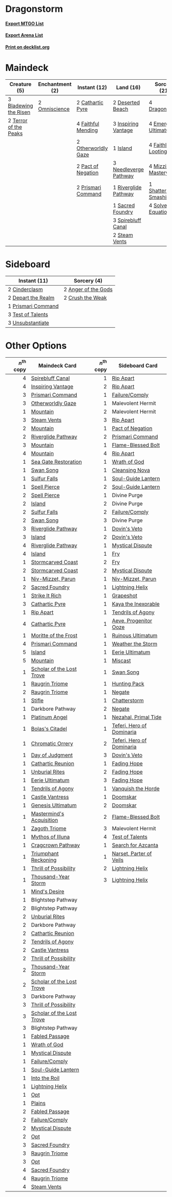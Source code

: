 # Dragonstorm

#### [Export MTGO List](../collection/Dragonstorm/Dragonstorm.txt)
#### [Export Arena List](../collection/Dragonstorm/Dragonstorm_arena.txt)
#### [Print on decklist.org](http://decklist.org/?deckmain=3%09Bladewing%20the%20Risen%0A2%09Cathartic%20Pyre%0A2%09Deserted%20Beach%0A4%09Dragonstorm%0A4%09Emergent%20Ultimatum%0A4%09Faithful%20Mending%0A4%09Faithless%20Looting%0A4%09Hengegate%20Pathway%0A3%09Inspiring%20Vantage%0A1%09Island%0A4%09Mizzix's%20Mastery%0A3%09Needleverge%20Pathway%0A2%09Omniscience%0A2%09Otherworldly%20Gaze%0A2%09Pact%20of%20Negation%0A2%09Prismari%20Command%0A1%09Riverglide%20Pathway%0A1%09Sacred%20Foundry%0A1%09Shatterskull%20Smashing%0A4%09Solve%20the%20Equation%0A3%09Spirebluff%20Canal%0A2%09Steam%20Vents%0A2%09Terror%20of%20the%20Peaks&deckside=2%09Anger%20of%20the%20Gods%0A2%09Cinderclasm%0A2%09Crush%20the%20Weak%0A2%09Depart%20the%20Realm%0A1%09Prismari%20Command%0A3%09Test%20of%20Talents%0A3%09Unsubstantiate)
# Maindeck

|                                          Creature (5)                                          |                                    Enchantment (2)                                     |                                         Instant (12)                                         |                                           Land (16)                                            |                                           Sorcery (21)                                           |    Unknown (4)    |
|------------------------------------------------------------------------------------------------|----------------------------------------------------------------------------------------|----------------------------------------------------------------------------------------------|------------------------------------------------------------------------------------------------|--------------------------------------------------------------------------------------------------|-------------------|
|3 [Bladewing the Risen](http://gatherer.wizards.com/Pages/Card/Details.aspx?multiverseid=433095)|2 [Omniscience](http://gatherer.wizards.com/Pages/Card/Details.aspx?multiverseid=288937)|2 [Cathartic Pyre](http://gatherer.wizards.com/Pages/Card/Details.aspx?multiverseid=534909)   |2 [Deserted Beach](http://gatherer.wizards.com/Pages/Card/Details.aspx?multiverseid=535058)     |4 [Dragonstorm](http://gatherer.wizards.com/Pages/Card/Details.aspx?multiverseid=178015)          |4 Hengegate Pathway|
|2 [Terror of the Peaks](http://gatherer.wizards.com/Pages/Card/Details.aspx?multiverseid=485487)|                                                                                        |4 [Faithful Mending](http://gatherer.wizards.com/Pages/Card/Details.aspx?multiverseid=535015) |3 [Inspiring Vantage](http://gatherer.wizards.com/Pages/Card/Details.aspx?multiverseid=417819)  |4 [Emergent Ultimatum](http://gatherer.wizards.com/Pages/Card/Details.aspx?multiverseid=479705)   |                   |
|                                                                                                |                                                                                        |2 [Otherworldly Gaze](http://gatherer.wizards.com/Pages/Card/Details.aspx?multiverseid=534831)|1 [Island](http://gatherer.wizards.com/Pages/Card/Details.aspx?multiverseid=439857)             |4 [Faithless Looting](http://gatherer.wizards.com/Pages/Card/Details.aspx?multiverseid=389512)    |                   |
|                                                                                                |                                                                                        |2 [Pact of Negation](http://gatherer.wizards.com/Pages/Card/Details.aspx?multiverseid=442057) |3 [Needleverge Pathway](http://gatherer.wizards.com/Pages/Card/Details.aspx?multiverseid=491918)|4 [Mizzix's Mastery](http://gatherer.wizards.com/Pages/Card/Details.aspx?multiverseid=405304)     |                   |
|                                                                                                |                                                                                        |2 [Prismari Command](http://gatherer.wizards.com/Pages/Card/Details.aspx?multiverseid=513706) |1 [Riverglide Pathway](http://gatherer.wizards.com/Pages/Card/Details.aspx?multiverseid=491920) |1 [Shatterskull Smashing](http://gatherer.wizards.com/Pages/Card/Details.aspx?multiverseid=491802)|                   |
|                                                                                                |                                                                                        |                                                                                              |1 [Sacred Foundry](http://gatherer.wizards.com/Pages/Card/Details.aspx?multiverseid=405106)     |4 [Solve the Equation](http://gatherer.wizards.com/Pages/Card/Details.aspx?multiverseid=513531)   |                   |
|                                                                                                |                                                                                        |                                                                                              |3 [Spirebluff Canal](http://gatherer.wizards.com/Pages/Card/Details.aspx?multiverseid=417822)   |                                                                                                  |                   |
|                                                                                                |                                                                                        |                                                                                              |2 [Steam Vents](http://gatherer.wizards.com/Pages/Card/Details.aspx?multiverseid=405109)        |                                                                                                  |                   |


# Sideboard

|                                        Instant (11)                                         |                                         Sorcery (4)                                          |
|---------------------------------------------------------------------------------------------|----------------------------------------------------------------------------------------------|
|2 [Cinderclasm](http://gatherer.wizards.com/Pages/Card/Details.aspx?multiverseid=491776)     |2 [Anger of the Gods](http://gatherer.wizards.com/Pages/Card/Details.aspx?multiverseid=438682)|
|2 [Depart the Realm](http://gatherer.wizards.com/Pages/Card/Details.aspx?multiverseid=503661)|2 [Crush the Weak](http://gatherer.wizards.com/Pages/Card/Details.aspx?multiverseid=503740)   |
|1 [Prismari Command](http://gatherer.wizards.com/Pages/Card/Details.aspx?multiverseid=513706)|                                                                                              |
|3 [Test of Talents](http://gatherer.wizards.com/Pages/Card/Details.aspx?multiverseid=513536) |                                                                                              |
|3 [Unsubstantiate](http://gatherer.wizards.com/Pages/Card/Details.aspx?multiverseid=414374)  |                                                                                              |


# Other Options

|*n*<sup>th</sup> copy|                                           Maindeck Card                                            |*n*<sup>th</sup> copy|                                           Sideboard Card                                           |
|--------------------:|----------------------------------------------------------------------------------------------------|--------------------:|----------------------------------------------------------------------------------------------------|
|                    4|[Spirebluff Canal](http://gatherer.wizards.com/Pages/Card/Details.aspx?multiverseid=417822)         |                    1|[Rip Apart](http://gatherer.wizards.com/Pages/Card/Details.aspx?multiverseid=513717)                |
|                    4|[Inspiring Vantage](http://gatherer.wizards.com/Pages/Card/Details.aspx?multiverseid=417819)        |                    2|[Rip Apart](http://gatherer.wizards.com/Pages/Card/Details.aspx?multiverseid=513717)                |
|                    3|[Prismari Command](http://gatherer.wizards.com/Pages/Card/Details.aspx?multiverseid=513706)         |                    1|[Failure/Comply](http://gatherer.wizards.com/Pages/Card/Details.aspx?multiverseid=426923)           |
|                    3|[Otherworldly Gaze](http://gatherer.wizards.com/Pages/Card/Details.aspx?multiverseid=534831)        |                    1|Malevolent Hermit                                                                                   |
|                    1|[Mountain](http://gatherer.wizards.com/Pages/Card/Details.aspx?multiverseid=439859)                 |                    2|Malevolent Hermit                                                                                   |
|                    3|[Steam Vents](http://gatherer.wizards.com/Pages/Card/Details.aspx?multiverseid=405109)              |                    3|[Rip Apart](http://gatherer.wizards.com/Pages/Card/Details.aspx?multiverseid=513717)                |
|                    2|[Mountain](http://gatherer.wizards.com/Pages/Card/Details.aspx?multiverseid=439859)                 |                    1|[Pact of Negation](http://gatherer.wizards.com/Pages/Card/Details.aspx?multiverseid=442057)         |
|                    2|[Riverglide Pathway](http://gatherer.wizards.com/Pages/Card/Details.aspx?multiverseid=491920)       |                    2|[Prismari Command](http://gatherer.wizards.com/Pages/Card/Details.aspx?multiverseid=513706)         |
|                    3|[Mountain](http://gatherer.wizards.com/Pages/Card/Details.aspx?multiverseid=439859)                 |                    1|[Flame-Blessed Bolt](http://gatherer.wizards.com/Pages/Card/Details.aspx?multiverseid=541014)       |
|                    4|[Mountain](http://gatherer.wizards.com/Pages/Card/Details.aspx?multiverseid=439859)                 |                    4|[Rip Apart](http://gatherer.wizards.com/Pages/Card/Details.aspx?multiverseid=513717)                |
|                    1|[Sea Gate Restoration](http://gatherer.wizards.com/Pages/Card/Details.aspx?multiverseid=491706)     |                    1|[Wrath of God](http://gatherer.wizards.com/Pages/Card/Details.aspx?multiverseid=129808)             |
|                    1|[Swan Song](http://gatherer.wizards.com/Pages/Card/Details.aspx?multiverseid=420715)                |                    1|[Cleansing Nova](http://gatherer.wizards.com/Pages/Card/Details.aspx?multiverseid=447145)           |
|                    1|[Sulfur Falls](http://gatherer.wizards.com/Pages/Card/Details.aspx?multiverseid=443135)             |                    1|[Soul-Guide Lantern](http://gatherer.wizards.com/Pages/Card/Details.aspx?multiverseid=476488)       |
|                    1|[Spell Pierce](http://gatherer.wizards.com/Pages/Card/Details.aspx?multiverseid=425876)             |                    2|[Soul-Guide Lantern](http://gatherer.wizards.com/Pages/Card/Details.aspx?multiverseid=476488)       |
|                    2|[Spell Pierce](http://gatherer.wizards.com/Pages/Card/Details.aspx?multiverseid=425876)             |                    1|Divine Purge                                                                                        |
|                    2|[Island](http://gatherer.wizards.com/Pages/Card/Details.aspx?multiverseid=439857)                   |                    2|Divine Purge                                                                                        |
|                    2|[Sulfur Falls](http://gatherer.wizards.com/Pages/Card/Details.aspx?multiverseid=443135)             |                    2|[Failure/Comply](http://gatherer.wizards.com/Pages/Card/Details.aspx?multiverseid=426923)           |
|                    2|[Swan Song](http://gatherer.wizards.com/Pages/Card/Details.aspx?multiverseid=420715)                |                    3|Divine Purge                                                                                        |
|                    3|[Riverglide Pathway](http://gatherer.wizards.com/Pages/Card/Details.aspx?multiverseid=491920)       |                    1|[Dovin's Veto](http://gatherer.wizards.com/Pages/Card/Details.aspx?multiverseid=461120)             |
|                    3|[Island](http://gatherer.wizards.com/Pages/Card/Details.aspx?multiverseid=439857)                   |                    2|[Dovin's Veto](http://gatherer.wizards.com/Pages/Card/Details.aspx?multiverseid=461120)             |
|                    4|[Riverglide Pathway](http://gatherer.wizards.com/Pages/Card/Details.aspx?multiverseid=491920)       |                    1|[Mystical Dispute](http://gatherer.wizards.com/Pages/Card/Details.aspx?multiverseid=473020)         |
|                    4|[Island](http://gatherer.wizards.com/Pages/Card/Details.aspx?multiverseid=439857)                   |                    1|[Fry](http://gatherer.wizards.com/Pages/Card/Details.aspx?multiverseid=466894)                      |
|                    1|[Stormcarved Coast](http://gatherer.wizards.com/Pages/Card/Details.aspx?multiverseid=541141)        |                    2|[Fry](http://gatherer.wizards.com/Pages/Card/Details.aspx?multiverseid=466894)                      |
|                    2|[Stormcarved Coast](http://gatherer.wizards.com/Pages/Card/Details.aspx?multiverseid=541141)        |                    2|[Mystical Dispute](http://gatherer.wizards.com/Pages/Card/Details.aspx?multiverseid=473020)         |
|                    1|[Niv-Mizzet, Parun](http://gatherer.wizards.com/Pages/Card/Details.aspx?multiverseid=452942)        |                    1|[Niv-Mizzet, Parun](http://gatherer.wizards.com/Pages/Card/Details.aspx?multiverseid=452942)        |
|                    2|[Sacred Foundry](http://gatherer.wizards.com/Pages/Card/Details.aspx?multiverseid=405106)           |                    1|[Lightning Helix](http://gatherer.wizards.com/Pages/Card/Details.aspx?multiverseid=249386)          |
|                    1|[Strike It Rich](http://gatherer.wizards.com/Pages/Card/Details.aspx?multiverseid=522219)           |                    1|[Grapeshot](http://gatherer.wizards.com/Pages/Card/Details.aspx?multiverseid=426588)                |
|                    3|[Cathartic Pyre](http://gatherer.wizards.com/Pages/Card/Details.aspx?multiverseid=534909)           |                    1|[Kaya the Inexorable](http://gatherer.wizards.com/Pages/Card/Details.aspx?multiverseid=503834)      |
|                    1|[Rip Apart](http://gatherer.wizards.com/Pages/Card/Details.aspx?multiverseid=513717)                |                    1|[Tendrils of Agony](http://gatherer.wizards.com/Pages/Card/Details.aspx?multiverseid=45842)         |
|                    4|[Cathartic Pyre](http://gatherer.wizards.com/Pages/Card/Details.aspx?multiverseid=534909)           |                    1|[Aeve, Progenitor Ooze](http://gatherer.wizards.com/Pages/Card/Details.aspx?multiverseid=522224)    |
|                    1|[Moritte of the Frost](http://gatherer.wizards.com/Pages/Card/Details.aspx?multiverseid=503839)     |                    1|[Ruinous Ultimatum](http://gatherer.wizards.com/Pages/Card/Details.aspx?multiverseid=479724)        |
|                    4|[Prismari Command](http://gatherer.wizards.com/Pages/Card/Details.aspx?multiverseid=513706)         |                    1|[Weather the Storm](http://gatherer.wizards.com/Pages/Card/Details.aspx?multiverseid=464140)        |
|                    5|[Island](http://gatherer.wizards.com/Pages/Card/Details.aspx?multiverseid=439857)                   |                    1|[Eerie Ultimatum](http://gatherer.wizards.com/Pages/Card/Details.aspx?multiverseid=479704)          |
|                    5|[Mountain](http://gatherer.wizards.com/Pages/Card/Details.aspx?multiverseid=439859)                 |                    1|[Miscast](http://gatherer.wizards.com/Pages/Card/Details.aspx?multiverseid=485380)                  |
|                    1|[Scholar of the Lost Trove](http://gatherer.wizards.com/Pages/Card/Details.aspx?multiverseid=489181)|                    1|[Swan Song](http://gatherer.wizards.com/Pages/Card/Details.aspx?multiverseid=420715)                |
|                    1|[Raugrin Triome](http://gatherer.wizards.com/Pages/Card/Details.aspx?multiverseid=479771)           |                    1|[Hunting Pack](http://gatherer.wizards.com/Pages/Card/Details.aspx?multiverseid=482807)             |
|                    2|[Raugrin Triome](http://gatherer.wizards.com/Pages/Card/Details.aspx?multiverseid=479771)           |                    1|[Negate](http://gatherer.wizards.com/Pages/Card/Details.aspx?multiverseid=423707)                   |
|                    1|[Stifle](http://gatherer.wizards.com/Pages/Card/Details.aspx?multiverseid=382377)                   |                    1|[Chatterstorm](http://gatherer.wizards.com/Pages/Card/Details.aspx?multiverseid=522228)             |
|                    1|Darkbore Pathway                                                                                    |                    2|[Negate](http://gatherer.wizards.com/Pages/Card/Details.aspx?multiverseid=423707)                   |
|                    1|[Platinum Angel](http://gatherer.wizards.com/Pages/Card/Details.aspx?multiverseid=106537)           |                    1|[Nezahal, Primal Tide](http://gatherer.wizards.com/Pages/Card/Details.aspx?multiverseid=439702)     |
|                    1|[Bolas's Citadel](http://gatherer.wizards.com/Pages/Card/Details.aspx?multiverseid=461006)          |                    1|[Teferi, Hero of Dominaria](http://gatherer.wizards.com/Pages/Card/Details.aspx?multiverseid=443095)|
|                    1|[Chromatic Orrery](http://gatherer.wizards.com/Pages/Card/Details.aspx?multiverseid=485551)         |                    2|[Teferi, Hero of Dominaria](http://gatherer.wizards.com/Pages/Card/Details.aspx?multiverseid=443095)|
|                    1|[Day of Judgment](http://gatherer.wizards.com/Pages/Card/Details.aspx?multiverseid=439344)          |                    3|[Dovin's Veto](http://gatherer.wizards.com/Pages/Card/Details.aspx?multiverseid=461120)             |
|                    1|[Cathartic Reunion](http://gatherer.wizards.com/Pages/Card/Details.aspx?multiverseid=417682)        |                    1|[Fading Hope](http://gatherer.wizards.com/Pages/Card/Details.aspx?multiverseid=534812)              |
|                    1|[Unburial Rites](http://gatherer.wizards.com/Pages/Card/Details.aspx?multiverseid=227087)           |                    2|[Fading Hope](http://gatherer.wizards.com/Pages/Card/Details.aspx?multiverseid=534812)              |
|                    1|[Eerie Ultimatum](http://gatherer.wizards.com/Pages/Card/Details.aspx?multiverseid=479704)          |                    3|[Fading Hope](http://gatherer.wizards.com/Pages/Card/Details.aspx?multiverseid=534812)              |
|                    1|[Tendrils of Agony](http://gatherer.wizards.com/Pages/Card/Details.aspx?multiverseid=45842)         |                    1|[Vanquish the Horde](http://gatherer.wizards.com/Pages/Card/Details.aspx?multiverseid=534799)       |
|                    1|[Castle Vantress](http://gatherer.wizards.com/Pages/Card/Details.aspx?multiverseid=473204)          |                    1|[Doomskar](http://gatherer.wizards.com/Pages/Card/Details.aspx?multiverseid=503613)                 |
|                    1|[Genesis Ultimatum](http://gatherer.wizards.com/Pages/Card/Details.aspx?multiverseid=479709)        |                    2|[Doomskar](http://gatherer.wizards.com/Pages/Card/Details.aspx?multiverseid=503613)                 |
|                    1|[Mastermind's Acquisition](http://gatherer.wizards.com/Pages/Card/Details.aspx?multiverseid=439734) |                    2|[Flame-Blessed Bolt](http://gatherer.wizards.com/Pages/Card/Details.aspx?multiverseid=541014)       |
|                    1|[Zagoth Triome](http://gatherer.wizards.com/Pages/Card/Details.aspx?multiverseid=479779)            |                    3|Malevolent Hermit                                                                                   |
|                    1|[Mythos of Illuna](http://gatherer.wizards.com/Pages/Card/Details.aspx?multiverseid=479578)         |                    4|[Test of Talents](http://gatherer.wizards.com/Pages/Card/Details.aspx?multiverseid=513536)          |
|                    1|[Cragcrown Pathway](http://gatherer.wizards.com/Pages/Card/Details.aspx?multiverseid=491915)        |                    1|[Search for Azcanta](http://gatherer.wizards.com/Pages/Card/Details.aspx?multiverseid=435226)       |
|                    1|[Triumphant Reckoning](http://gatherer.wizards.com/Pages/Card/Details.aspx?multiverseid=497572)     |                    1|[Narset, Parter of Veils](http://gatherer.wizards.com/Pages/Card/Details.aspx?multiverseid=460988)  |
|                    1|[Thrill of Possibility](http://gatherer.wizards.com/Pages/Card/Details.aspx?multiverseid=473108)    |                    2|[Lightning Helix](http://gatherer.wizards.com/Pages/Card/Details.aspx?multiverseid=249386)          |
|                    1|[Thousand-Year Storm](http://gatherer.wizards.com/Pages/Card/Details.aspx?multiverseid=452957)      |                    3|[Lightning Helix](http://gatherer.wizards.com/Pages/Card/Details.aspx?multiverseid=249386)          |
|                    1|[Mind's Desire](http://gatherer.wizards.com/Pages/Card/Details.aspx?multiverseid=519158)            |                     |                                                                                                    |
|                    1|Blightstep Pathway                                                                                  |                     |                                                                                                    |
|                    2|Blightstep Pathway                                                                                  |                     |                                                                                                    |
|                    2|[Unburial Rites](http://gatherer.wizards.com/Pages/Card/Details.aspx?multiverseid=227087)           |                     |                                                                                                    |
|                    2|Darkbore Pathway                                                                                    |                     |                                                                                                    |
|                    2|[Cathartic Reunion](http://gatherer.wizards.com/Pages/Card/Details.aspx?multiverseid=417682)        |                     |                                                                                                    |
|                    2|[Tendrils of Agony](http://gatherer.wizards.com/Pages/Card/Details.aspx?multiverseid=45842)         |                     |                                                                                                    |
|                    2|[Castle Vantress](http://gatherer.wizards.com/Pages/Card/Details.aspx?multiverseid=473204)          |                     |                                                                                                    |
|                    2|[Thrill of Possibility](http://gatherer.wizards.com/Pages/Card/Details.aspx?multiverseid=473108)    |                     |                                                                                                    |
|                    2|[Thousand-Year Storm](http://gatherer.wizards.com/Pages/Card/Details.aspx?multiverseid=452957)      |                     |                                                                                                    |
|                    2|[Scholar of the Lost Trove](http://gatherer.wizards.com/Pages/Card/Details.aspx?multiverseid=489181)|                     |                                                                                                    |
|                    3|Darkbore Pathway                                                                                    |                     |                                                                                                    |
|                    3|[Thrill of Possibility](http://gatherer.wizards.com/Pages/Card/Details.aspx?multiverseid=473108)    |                     |                                                                                                    |
|                    3|[Scholar of the Lost Trove](http://gatherer.wizards.com/Pages/Card/Details.aspx?multiverseid=489181)|                     |                                                                                                    |
|                    3|Blightstep Pathway                                                                                  |                     |                                                                                                    |
|                    1|[Fabled Passage](http://gatherer.wizards.com/Pages/Card/Details.aspx?multiverseid=473206)           |                     |                                                                                                    |
|                    1|[Wrath of God](http://gatherer.wizards.com/Pages/Card/Details.aspx?multiverseid=129808)             |                     |                                                                                                    |
|                    1|[Mystical Dispute](http://gatherer.wizards.com/Pages/Card/Details.aspx?multiverseid=473020)         |                     |                                                                                                    |
|                    1|[Failure/Comply](http://gatherer.wizards.com/Pages/Card/Details.aspx?multiverseid=426923)           |                     |                                                                                                    |
|                    1|[Soul-Guide Lantern](http://gatherer.wizards.com/Pages/Card/Details.aspx?multiverseid=476488)       |                     |                                                                                                    |
|                    1|[Into the Roil](http://gatherer.wizards.com/Pages/Card/Details.aspx?multiverseid=389560)            |                     |                                                                                                    |
|                    1|[Lightning Helix](http://gatherer.wizards.com/Pages/Card/Details.aspx?multiverseid=249386)          |                     |                                                                                                    |
|                    1|[Opt](http://gatherer.wizards.com/Pages/Card/Details.aspx?multiverseid=442948)                      |                     |                                                                                                    |
|                    1|[Plains](http://gatherer.wizards.com/Pages/Card/Details.aspx?multiverseid=439856)                   |                     |                                                                                                    |
|                    2|[Fabled Passage](http://gatherer.wizards.com/Pages/Card/Details.aspx?multiverseid=473206)           |                     |                                                                                                    |
|                    2|[Failure/Comply](http://gatherer.wizards.com/Pages/Card/Details.aspx?multiverseid=426923)           |                     |                                                                                                    |
|                    2|[Mystical Dispute](http://gatherer.wizards.com/Pages/Card/Details.aspx?multiverseid=473020)         |                     |                                                                                                    |
|                    2|[Opt](http://gatherer.wizards.com/Pages/Card/Details.aspx?multiverseid=442948)                      |                     |                                                                                                    |
|                    3|[Sacred Foundry](http://gatherer.wizards.com/Pages/Card/Details.aspx?multiverseid=405106)           |                     |                                                                                                    |
|                    3|[Raugrin Triome](http://gatherer.wizards.com/Pages/Card/Details.aspx?multiverseid=479771)           |                     |                                                                                                    |
|                    3|[Opt](http://gatherer.wizards.com/Pages/Card/Details.aspx?multiverseid=442948)                      |                     |                                                                                                    |
|                    4|[Sacred Foundry](http://gatherer.wizards.com/Pages/Card/Details.aspx?multiverseid=405106)           |                     |                                                                                                    |
|                    4|[Raugrin Triome](http://gatherer.wizards.com/Pages/Card/Details.aspx?multiverseid=479771)           |                     |                                                                                                    |
|                    4|[Steam Vents](http://gatherer.wizards.com/Pages/Card/Details.aspx?multiverseid=405109)              |                     |                                                                                                    |

